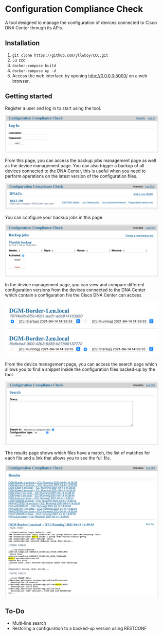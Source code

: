 # Configuration Compliance Check
A tool designed to manage the configuration of devices connected to Cisco DNA Center through its APIs.

## Installation
1. `git clone https://github.com/yllwboy/CCC.git`
2. `cd CCC`
3. `docker-compose build`
4. `docker-compose up -d`
5. Access the web interface by opening <http://0.0.0.0:5000/> on a web browser.

## Getting started

Register a user and log in to start using the tool.

![Log in page](screenshots/login.png)

From this page, you can access the backup jobs management page as well as the device management page. You can also trigger a backup of all devices connected to the DNA Center, this is useful when you need to perform operations on the latest version of the configuration files.

![Cisco DNA Center management page](screenshots/dnacs.png)

You can configure your backup jobs in this page.

![Backup jobs page](screenshots/jobs.png)

In the device management page, you can view and compare different configuration versions from the devices connected to the DNA Center which contain a configuration file the Cisco DNA Center can access.

![Device management page](screenshots/devices.png)

From the device management page, you can access the search page which allows you to find a snippet inside the configuration files backed-up by the tool.

![Search page](screenshots/search.png)

The results page shows which files have a match, the list of matches for each file and a link that allows you to see the full file.

![Results page](screenshots/results.png)

## To-Do
- Multi-line search
- Restoring a configuration to a backed-up version using RESTCONF